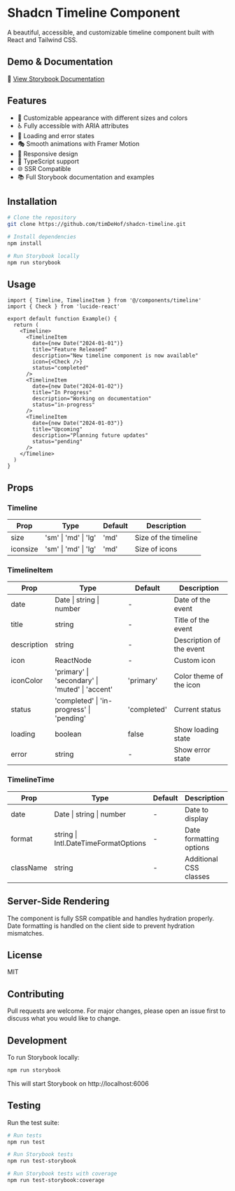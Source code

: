 # Shadcn Timeline Component

A beautiful, accessible, and customizable timeline component built with React and Tailwind CSS.

## Demo & Documentation

🔗 [View Storybook Documentation](https://timdehof.github.io/shadcn-timeline/)

## Features

- 🎨 Customizable appearance with different sizes and colors
- ♿️ Fully accessible with ARIA attributes
- 🔄 Loading and error states
- 🎭 Smooth animations with Framer Motion
- 📱 Responsive design
- 🎯 TypeScript support
- 🌐 SSR Compatible
- 📚 Full Storybook documentation and examples

## Installation

```bash
# Clone the repository
git clone https://github.com/timDeHof/shadcn-timeline.git

# Install dependencies
npm install

# Run Storybook locally
npm run storybook
```

## Usage

```tsx
import { Timeline, TimelineItem } from '@/components/timeline'
import { Check } from 'lucide-react'

export default function Example() {
  return (
    <Timeline>
      <TimelineItem
        date={new Date("2024-01-01")}
        title="Feature Released"
        description="New timeline component is now available"
        icon={<Check />}
        status="completed"
      />
      <TimelineItem
        date={new Date("2024-01-02")}
        title="In Progress"
        description="Working on documentation"
        status="in-progress"
      />
      <TimelineItem
        date={new Date("2024-01-03")}
        title="Upcoming"
        description="Planning future updates"
        status="pending"
      />
    </Timeline>
  )
}
```

## Props

### Timeline

| Prop     | Type                | Default | Description           |
|----------|--------------------|---------|-----------------------|
| size     | 'sm' \| 'md' \| 'lg' | 'md'    | Size of the timeline |
| iconsize | 'sm' \| 'md' \| 'lg' | 'md'    | Size of icons        |

### TimelineItem

| Prop           | Type                                        | Default     | Description                |
|----------------|---------------------------------------------|-------------|----------------------------|
| date          | Date \| string \| number                    | -           | Date of the event          |
| title         | string                                      | -           | Title of the event         |
| description   | string                                      | -           | Description of the event   |
| icon          | ReactNode                                   | -           | Custom icon                |
| iconColor     | 'primary' \| 'secondary' \| 'muted' \| 'accent' | 'primary'  | Color theme of the icon    |
| status        | 'completed' \| 'in-progress' \| 'pending'    | 'completed' | Current status            |
| loading       | boolean                                     | false       | Show loading state         |
| error         | string                                      | -           | Show error state          |

### TimelineTime

| Prop           | Type                                   | Default     | Description                |
|----------------|----------------------------------------|-------------|----------------------------|
| date          | Date \| string \| number               | -           | Date to display            |
| format        | string \| Intl.DateTimeFormatOptions   | -           | Date formatting options    |
| className     | string                                 | -           | Additional CSS classes     |

## Server-Side Rendering

The component is fully SSR compatible and handles hydration properly. Date formatting is handled on the client side to prevent hydration mismatches.

## License

MIT

## Contributing

Pull requests are welcome. For major changes, please open an issue first to discuss what you would like to change.

## Development

To run Storybook locally:

```bash
npm run storybook
```

This will start Storybook on http://localhost:6006

## Testing

Run the test suite:

```bash
# Run tests
npm run test

# Run Storybook tests
npm run test-storybook

# Run Storybook tests with coverage
npm run test-storybook:coverage
```
